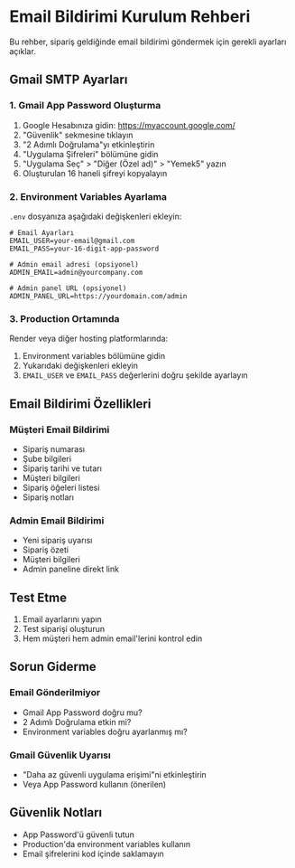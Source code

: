 # Email Bildirimi Kurulum Rehberi

Bu rehber, sipariş geldiğinde email bildirimi göndermek için gerekli ayarları açıklar.

## Gmail SMTP Ayarları

### 1. Gmail App Password Oluşturma

1. Google Hesabınıza gidin: https://myaccount.google.com/
2. "Güvenlik" sekmesine tıklayın
3. "2 Adımlı Doğrulama"yı etkinleştirin
4. "Uygulama Şifreleri" bölümüne gidin
5. "Uygulama Seç" > "Diğer (Özel ad)" > "Yemek5" yazın
6. Oluşturulan 16 haneli şifreyi kopyalayın

### 2. Environment Variables Ayarlama

`.env` dosyanıza aşağıdaki değişkenleri ekleyin:

```env
# Email Ayarları
EMAIL_USER=your-email@gmail.com
EMAIL_PASS=your-16-digit-app-password

# Admin email adresi (opsiyonel)
ADMIN_EMAIL=admin@yourcompany.com

# Admin panel URL (opsiyonel)
ADMIN_PANEL_URL=https://yourdomain.com/admin
```

### 3. Production Ortamında

Render veya diğer hosting platformlarında:

1. Environment variables bölümüne gidin
2. Yukarıdaki değişkenleri ekleyin
3. `EMAIL_USER` ve `EMAIL_PASS` değerlerini doğru şekilde ayarlayın

## Email Bildirimi Özellikleri

### Müşteri Email Bildirimi
- Sipariş numarası
- Şube bilgileri
- Sipariş tarihi ve tutarı
- Müşteri bilgileri
- Sipariş öğeleri listesi
- Sipariş notları

### Admin Email Bildirimi
- Yeni sipariş uyarısı
- Sipariş özeti
- Müşteri bilgileri
- Admin paneline direkt link

## Test Etme

1. Email ayarlarını yapın
2. Test siparişi oluşturun
3. Hem müşteri hem admin email'lerini kontrol edin

## Sorun Giderme

### Email Gönderilmiyor
- Gmail App Password doğru mu?
- 2 Adımlı Doğrulama etkin mi?
- Environment variables doğru ayarlanmış mı?

### Gmail Güvenlik Uyarısı
- "Daha az güvenli uygulama erişimi"ni etkinleştirin
- Veya App Password kullanın (önerilen)

## Güvenlik Notları

- App Password'ü güvenli tutun
- Production'da environment variables kullanın
- Email şifrelerini kod içinde saklamayın 